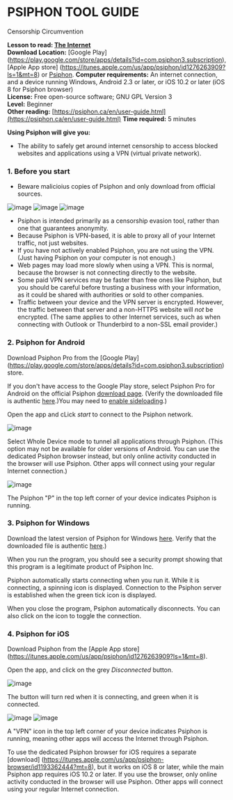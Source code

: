 [Title]: # ()
[Order]: # (0)

# PSIPHON TOOL GUIDE

Censorship Circumvention 

**Lesson to read: [The Internet](umbrella://lesson/the-internet)**  
**Download Location:** [Google Play] (https://play.google.com/store/apps/details?id=com.psiphon3.subscription), [Apple App store] (https://itunes.apple.com/us/app/psiphon/id1276263909?ls=1&mt=8) or [Psiphon](https://psiphon.ca/en/download.html). 
**Computer requirements:** An internet connection, and a device running Windows, Android 2.3 or later, or iOS 10.2 or later (iOS 8 for Psiphon browser)    
**License:** Free open-source software; GNU GPL Version 3  
**Level:** Beginner  
**Other reading:** [https://psiphon.ca/en/user-guide.html](https://psiphon.ca/en/user-guide.html) 
**Time required:** 5 minutes

**Using Psiphon will give you:**  
- The ability to safely get around internet censorship to access blocked websites and applications using a VPN (virtual private network).

### 1. Before you start 

- Beware malicioius copies of Psiphon and only download from official sources.

![image](tool_psiphon10.png)
![image](tool_psiphon11.png)
![image](tool_psiphon12.png)

- Psiphon is intended primarily as a censorship evasion tool, rather than one that guarantees anonymity.  
- Because Psiphon is VPN-based, it is able to proxy all of your Internet traffic, not just websites.   
- If you have not actively enabled Psiphon, you are not using the VPN. (Just having Psiphon on your computer is not enough.)  
- Web pages may load more slowly when using a VPN. This is normal, because the browser is not connecting directly to the website.  
- Some paid VPN services may be faster than free ones like Psiphon, but you should be careful before trusting a business with your information, as it could be shared with authorities or sold to other companies.
- Traffic between your device and the VPN server is encrypted. However, the traffic between that server and a non-HTTPS website will *not* be encrypted. (The same applies to other Internet services, such as when connecting with Outlook or Thunderbird to a non-SSL email provider.) 

### 2. Psiphon for Android

Download Psiphon Pro from the [Google Play] (https://play.google.com/store/apps/details?id=com.psiphon3.subscription) store. 

If you don't have access to the Google Play store, select Psiphon Pro for Android on the official Psiphon [download page](https://psiphon.ca/en/download.html?10Years). (Verify the downloaded file is authentic [here](https://psiphon.ca/en/faq.html#authentic-android).)You may need to [enable sideloading](https://psiphon.ca/en/faq.html#android-enable-sideloading).)

Open the app and cLick *start* to connect to the Psiphon network. 

![image](tool_psiphon5.png)

Select Whole Device mode to tunnel all applications through Psiphon. (This option may not be available for older versions of Android. You can use the dedicated Psiphon browser instead, but only online activity conducted in the browser will use Psiphon. Other apps will connect using your regular Internet connection.)  

![image](tool_psiphon6.png)

The Psiphon "P" in the top left corner of your device indicates Psiphon is running.

### 3. Psiphon for Windows

Download the latest version of Psiphon for Windows [here](https://psiphon.ca/en/download.html). Verify that the downloaded file is authentic [here](https://psiphon.ca/en/faq.html#authentic-windows).)

When you run the program, you should see a security prompt showing that this program is a legitimate product of Psiphon Inc.

Psiphon automatically starts connecting when you run it. While it is connecting, a spinning icon is displayed. Connection to the Psiphon server is established when the green tick icon is displayed. 

When you close the program, Psiphon automatically disconnects. You can also click on the icon to toggle the connection.

### 4. Psiphon for iOS

Download Psiphon from the [Apple App store] (https://itunes.apple.com/us/app/psiphon/id1276263909?ls=1&mt=8). 

Open the app, and click on the grey *Disconnected* button. 

![image](tool_psiphon7.png)

The button will turn red when it is connecting, and green when it is connected. 

![image](tool_psiphon8.png) ![image](tool_psiphon9.png)

A "VPN" icon in the top left corner of your device indicates Psiphon is running, meaning other apps will access the Internet through Psiphon.

To use the dedicated Psiphon browser for iOS requires a separate [download] (https://itunes.apple.com/us/app/psiphon-browser/id1193362444?mt=8), but it works on iOS 8 or later, while the main Psiphon app requires iOS 10.2 or later. If you use the browser, only online activity conducted in the browser will use Psiphon. Other apps will connect using your regular Internet connection.
